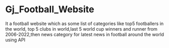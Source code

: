 # Gj_Football_Website
It a football website which as some list of categories like top5 footballers in the world, top 5 clubs in world,last 5 world cup winners and runner from 2006-2022,then news category for latest news in football around the world using API
